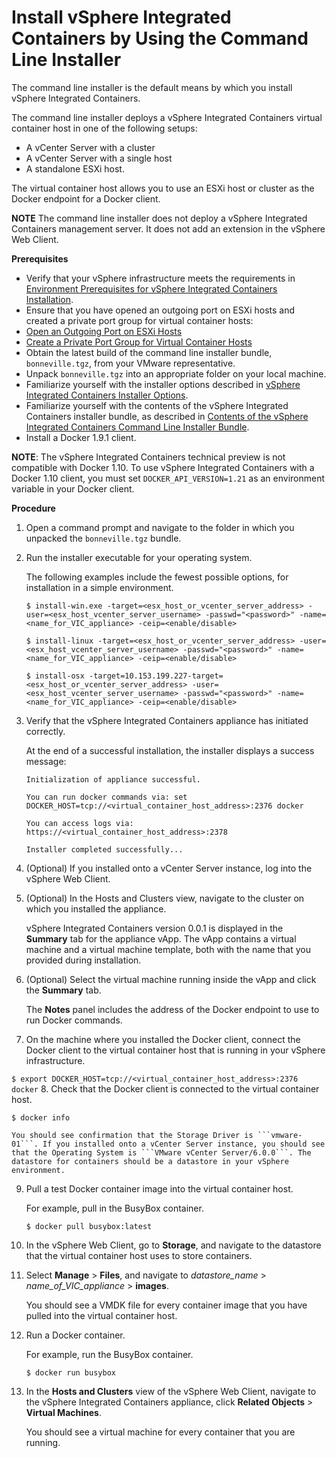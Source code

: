 # Install vSphere Integrated Containers by Using the Command Line Installer

The command line installer is the default means by which you install vSphere Integrated Containers. 

The command line installer deploys a vSphere Integrated Containers virtual container host in one of the following setups: 
* A vCenter Server with a cluster
* A vCenter Server with a single host
* A standalone ESXi host. 

The virtual container host allows you to use an ESXi host or cluster as the Docker endpoint for a Docker client.

**NOTE** The command line installer does not deploy a vSphere Integrated Containers management server. It does not add an extension in the vSphere Web Client. 

**Prerequisites**

* Verify that your vSphere infrastructure meets the requirements in [Environment Prerequisites for vSphere Integrated Containers Installation](vic_installation_prereqs.md).
* Ensure that you have opened an outgoing port on ESXi hosts and created a private port group for virtual container hosts:
 *  [Open an Outgoing Port on ESXi Hosts](open_an_outgoing_port_on_esxi_hosts.md)
 *  [Create a Private Port Group for Virtual Container Hosts](create_a_private_port_group_for_vch.md)
* Obtain the latest build of the command line installer bundle, ```bonneville.tgz```, from your VMware representative.
* Unpack ```bonneville.tgz``` into an appropriate folder on your local machine.
* Familiarize yourself with the installer options described in [vSphere Integrated Containers Installer Options](vic_cli_installer_options.md).
* Familiarize yourself with the contents of the vSphere Integrated Containers installer bundle, as described in [Contents of the vSphere Integrated Containers Command Line Installer Bundle](contents_of_vic_cli_bundle.md).
* Install a Docker 1.9.1 client. 
 
**NOTE**: The vSphere Integrated Containers technical preview is not compatible with Docker 1.10. To use vSphere Integrated Containers with a Docker 1.10 client, you must set `DOCKER_API_VERSION=1.21` as an environment variable in your Docker client.   

**Procedure**

1. Open a command prompt and navigate to the folder in which you unpacked the ```bonneville.tgz``` bundle.
2. Run the installer executable for your operating system. 

   The following examples include the fewest possible options, for installation in a simple environment.

   ```$ install-win.exe -target=<esx_host_or_vcenter_server_address> -user=<esx_host_vcenter_server_username> -passwd="<password>" -name=<name_for_VIC_appliance> -ceip=<enable/disable>```
   
   ```$ install-linux -target=<esx_host_or_vcenter_server_address> -user=<esx_host_vcenter_server_username> -passwd="<password>" -name=<name_for_VIC_appliance> -ceip=<enable/disable>```
   
   ```$ install-osx -target=10.153.199.227-target=<esx_host_or_vcenter_server_address> -user=<esx_host_vcenter_server_username> -passwd="<password>" -name=<name_for_VIC_appliance> -ceip=<enable/disable>```  
   
3. Verify that the vSphere Integrated Containers appliance has initiated correctly. 

   At the end of a successful installation, the installer displays a success message:
   
   ```Initialization of appliance successful.```
   
   ```You can run docker commands via: set DOCKER_HOST=tcp://<virtual_container_host_address>:2376 docker```
   
   ```You can access logs via: https://<virtual_container_host_address>:2378```
   
   ```Installer completed successfully...```
4. (Optional) If you installed onto a vCenter Server instance, log into the vSphere Web Client.
5. (Optional) In the Hosts and Clusters view, navigate to the cluster on which you installed the appliance.

    vSphere Integrated Containers version 0.0.1 is displayed in the **Summary** tab for the appliance vApp. The vApp contains a virtual machine and a virtual machine template, both with the name that you provided during installation. 
6.  (Optional) Select the virtual machine running inside the vApp and click the **Summary** tab.

    The **Notes** panel includes the address of the Docker endpoint to use to run Docker commands.
    
7.  On the machine where you installed the Docker client, connect the Docker client to the virtual container host that is running in your vSphere infrastructure. 
 
  ```$ export DOCKER_HOST=tcp://<virtual_container_host_address>:2376 docker```
8.  Check that the Docker client is connected to the virtual container host.
 
  ```$ docker info```

    You should see confirmation that the Storage Driver is ```vmware-01```. If you installed onto a vCenter Server instance, you should see that the Operating System is ```VMware vCenter Server/6.0.0```. The datastore for containers should be a datastore in your vSphere environment.
9.  Pull a test Docker container image into the virtual container host.

    For example, pull in the BusyBox container.

    ```$ docker pull busybox:latest```
    
10. In the vSphere Web Client, go to **Storage**, and navigate to the datastore that the virtual container host uses to store containers.
11. Select **Manage** > **Files**, and navigate to *datastore_name* > *name_of_VIC_appliance* > **images**. 
 
    You should see a VMDK file for every container image that you have pulled into the virtual container host.

12. Run a Docker container.

    For example, run the BusyBox container.

    ```$ docker run busybox```
    
10. In the **Hosts and Clusters** view of the vSphere Web Client, navigate to the vSphere Integrated Containers appliance, click **Related Objects** > **Virtual Machines**.
 
    You should see a virtual machine for every container that you are running.

    
    
